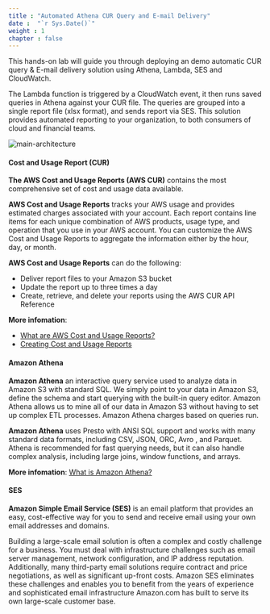 ```yaml
---
title : "Automated Athena CUR Query and E-mail Delivery"
date :  "`r Sys.Date()`" 
weight : 1 
chapter : false
---
```

This hands-on lab will guide you through deploying an demo automatic CUR query & E-mail delivery solution using Athena, Lambda, SES and CloudWatch.

The Lambda function is triggered by a CloudWatch event, it then runs saved queries in Athena against your CUR file. The queries are grouped into a single report file (xlsx format), and sends report via SES. This solution provides automated reporting to your organization, to both consumers of cloud and financial teams.

![main-architecture](/images/main-architecture.png)


#### Cost and Usage Report (CUR)
**The AWS Cost and Usage Reports (AWS CUR)** contains the most comprehensive set of cost and usage data available.

**AWS Cost and Usage Reports** tracks your AWS usage and provides estimated charges associated with your account. Each report contains line items for each unique combination of AWS products, usage type, and operation that you use in your AWS account. You can customize the AWS Cost and Usage Reports to aggregate the information either by the hour, day, or month.

**AWS Cost and Usage Reports** can do the following:
- Deliver report files to your Amazon S3 bucket
- Update the report up to three times a day
- Create, retrieve, and delete your reports using the AWS CUR API Reference

**More infomation**:
- [What are AWS Cost and Usage Reports?](https://docs.aws.amazon.com/cur/latest/userguide/what-is-cur.html)
- [Creating Cost and Usage Reports](https://docs.aws.amazon.com/cur/latest/userguide/cur-create.html)



#### Amazon Athena
**Amazon Athena** an interactive query service used to analyze data in Amazon S3 with standard SQL. We simply point to your data in Amazon S3, define the schema and start querying with the built-in query editor. Amazon Athena allows us to mine all of our data in Amazon S3 without having to set up complex ETL processes. Amazon Athena charges based on queries run.

**Amazon Athena** uses Presto with ANSI SQL support and works with many standard data formats, including  CSV, JSON, ORC, Avro , and  Parquet. Athena is recommended for fast querying needs, but it can also handle complex analysis, including large joins, window functions, and arrays.

**More infomation**: [What is Amazon Athena?](https://docs.aws.amazon.com/athena/latest/ug/what-is.html)

#### SES
**Amazon Simple Email Service (SES)** is an email platform that provides an easy, cost-effective way for you to send and receive email using your own email addresses and domains.

Building a large-scale email solution is often a complex and costly challenge for a business. You must deal with infrastructure challenges such as email server management, network configuration, and IP address reputation. Additionally, many third-party email solutions require contract and price negotiations, as well as significant up-front costs. Amazon SES eliminates these challenges and enables you to benefit from the years of experience and sophisticated email infrastructure Amazon.com has built to serve its own large-scale customer base.
